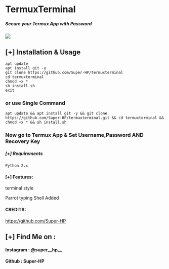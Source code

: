 # TermuxTerminal
##### Secure your Termux App with Password

<img src="https://i.ibb.co/1G42FbC/termux-login.png"> 

## [+] Installation & Usage
```
apt update
apt install git -y
git clone https://github.com/Super-HP/termuxterminal
cd termuxterminal
chmod +x *
sh install.sh
exit 
``` 
    
### or use Single Command
```
apt update && apt install git -y && git clone https://github.com/Super-HP/termuxterminal.git && cd termuxterminal && chmod +x * && sh install.sh
```
### Now go to Termux App & Set Username,Password AND Recovery Key

##### [+] Requirements
```Python 2.x```

#### [+] Features:
terminal style

Parrot typing Shell Added


#### CREDITS:

https://github.com/Super-HP

## [+] Find Me on :
#### Instagram : @super__hp__
#### Github : Super-HP
